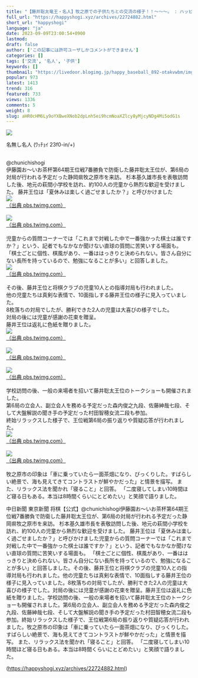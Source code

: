```yaml
---
title: "【藤井聡太竜王・名人】牧之原での子供たちとの交流の様子！！～～～。 : ハッピー将棋タイムズ"
full_url: "https://happyshogi.xyz/archives/22724882.html"
short_url: "happyshogi"
language: "ja"
date: 2023-09-09T23:00:54+0900
lastmod: 
draft: false
author: ['この記事には許可ユーザしかコメントができません']
categories: []
tags: ['交流', '名人', '子供']
keywords: []
thumbnail: "https://livedoor.blogimg.jp/happy_baseball_892-otakvwbm/imgs/a/9/a9f2f55b-s.jpg"
popular: 973
latest: 1413
trend: 316
featured: 733
views: 1336
comments: 5
weight: 8
slug: aHR0cHM6Ly9oYXBweXNob2dpLnh5ei9hcmNoaXZlcy8yMjcyNDg4Mi5odG1s
---
```


![](https://livedoor.blogimg.jp/happy_baseball_892-otakvwbm/imgs/a/9/a9f2f55b-s.jpg)

<div><p id='resuname593'>名無し名人 (ﾜｯﾁｮｲ 23f0-in/+) </p><br> @chunichishogi <br> 伊藤園お～いお茶杯第64期王位戦7番勝負で防衛した藤井聡太王位が、第6局の対局が行われる予定だった静岡県牧之原市を来訪。 杉本基久雄市長を表敬訪問した後、地元の萩間小学校を訪れ、約100人の児童から熱烈な歓迎を受けました。 藤井王位は「夏休みは楽しく過ごせましたか？」と呼びかけました <br> <a id='img_593_1' class='' target='_blank' href='https://pbs.twimg.com/media/F5UoEarbsAAz3Q7.jpg'><img src='https://livedoor.blogimg.jp/happy_baseball_892-otakvwbm/imgs/4/e/4e64269d.jpg'><br>（出典 pbs.twimg.com）<br></a> <br> <a id='img_593_2' class='' target='_blank' href='https://pbs.twimg.com/media/F5UoNBkaMAAqrXF.jpg'><img src='https://livedoor.blogimg.jp/happy_baseball_892-otakvwbm/imgs/8/b/8b55628a.jpg'><br>（出典 pbs.twimg.com）<br></a> <br> 児童からの質問コーナーでは「これまで対戦した中で一番強かった棋士は誰ですか？」という、記者でもなかなか聞けない直球の質問に苦笑いする場面も。 「棋士ごとに個性、棋風があり、一番ははっきりと決められない。皆さん自分にない長所を持っているので、勉強になることが多い」と回答しました。 <br> <a id='img_593_3' class='' target='_blank' href='https://pbs.twimg.com/media/F5Uo96ea4AA1BZQ.jpg'><img src='https://livedoor.blogimg.jp/happy_baseball_892-otakvwbm/imgs/e/8/e8beceaf.jpg'><br>（出典 pbs.twimg.com）<br></a> <br> その後、藤井王位と将棋クラブの児童10人との指導対局も行われました。 <br> 他の児童たちは真剣な表情で、10面指しする藤井王位の様子に見入っていました。 <br> 8枚落ちの対局でしたが、勝利できた2人の児童は大喜びの様子でした。 <br> 対局の後には児童が感謝の花束を贈呈。 <br> 藤井王位は返礼に色紙を贈りました。 <br> <a id='img_593_4' class='' target='_blank' href='https://pbs.twimg.com/media/F5UpmpPaYAAd61G.jpg'><img src='https://livedoor.blogimg.jp/happy_baseball_892-otakvwbm/imgs/e/3/e30cc99f.jpg'><br>（出典 pbs.twimg.com）<br></a> <br> <a id='img_593_5' class='' target='_blank' href='https://pbs.twimg.com/media/F5UpmpTaQAERW9Y.jpg'><img src='https://livedoor.blogimg.jp/happy_baseball_892-otakvwbm/imgs/b/9/b92dbc55.jpg'><br>（出典 pbs.twimg.com）<br></a> <br> <a id='img_593_6' class='' target='_blank' href='https://pbs.twimg.com/media/F5Uqd5CbEAAwWbY.jpg'><img src='https://livedoor.blogimg.jp/happy_baseball_892-otakvwbm/imgs/a/9/a9f2f55b.jpg'><br>（出典 pbs.twimg.com）<br></a> <br> 学校訪問の後、一般の来場者を招いて藤井聡太王位のトークショーも開催されました。 <br> 第6局の立会人、副立会人を務める予定だった森内俊之九段、佐藤紳哉七段、そして大盤解説の聞き手の予定だった村田智穂女流二段も参加。 <br> 終始リラックスした様子で、王位戦第6局の振り返りや質疑応答が行われました。 <br> <a id='img_593_7' class='' target='_blank' href='https://pbs.twimg.com/media/F5VV_2sb0AAnDfC.jpg'><img src='https://livedoor.blogimg.jp/happy_baseball_892-otakvwbm/imgs/b/c/bc391669.jpg'><br>（出典 pbs.twimg.com）<br></a> <br> <a id='img_593_8' class='' target='_blank' href='https://pbs.twimg.com/media/F5VWDRLbMAAYQWr.jpg'><img src='https://livedoor.blogimg.jp/happy_baseball_892-otakvwbm/imgs/f/0/f0d60734.jpg'><br>（出典 pbs.twimg.com）<br></a> <br> 牧之原市の印象は「車に乗っていたら一面茶畑になり、びっくりした。すばらしい絶景で、海も見えてきてコントラストが鮮やかだった」と情景を描写。 また、リラックス法を聞かれ「寝ること」と回答。 「二度寝してしまい10時間ほど寝る日もある。本当は8時間くらいにとどめたい」と笑顔で語りました。 <p>中日新聞 東京新聞 将棋【公式】@chunichishogi伊藤園お～いお茶杯第64期王位戦7番勝負で防衛した藤井聡太王位が、第6局の対局が行われる予定だった静岡県牧之原市を来訪。 杉本基久雄市長を表敬訪問した後、地元の萩間小学校を訪れ、約100人の児童から熱烈な歓迎を受けました。 藤井王位は「夏休みは楽しく過ごせましたか？」と呼びかけました児童からの質問コーナーでは「これまで対戦した中で一番強かった棋士は誰ですか？」という、記者でもなかなか聞けない直球の質問に苦笑いする場面も。 「棋士ごとに個性、棋風があり、一番ははっきりと決められない。皆さん自分にない長所を持っているので、勉強になることが多い」と回答しました。その後、藤井王位と将棋クラブの児童10人との指導対局も行われました。他の児童たちは真剣な表情で、10面指しする藤井王位の様子に見入っていました。8枚落ちの対局でしたが、勝利できた2人の児童は大喜びの様子でした。対局の後には児童が感謝の花束を贈呈。藤井王位は返礼に色紙を贈りました。学校訪問の後、一般の来場者を招いて藤井聡太王位のトークショーも開催されました。第6局の立会人、副立会人を務める予定だった森内俊之九段、佐藤紳哉七段、そして大盤解説の聞き手の予定だった村田智穂女流二段も参加。終始リラックスした様子で、王位戦第6局の振り返りや質疑応答が行われました。牧之原市の印象は「車に乗っていたら一面茶畑になり、びっくりした。すばらしい絶景で、海も見えてきてコントラストが鮮やかだった」と情景を描写。 また、リラックス法を聞かれ「寝ること」と回答。 「二度寝してしまい10時間ほど寝る日もある。本当は8時間くらいにとどめたい」と笑顔で語りました。</p></div>

(https://happyshogi.xyz/archives/22724882.html)
